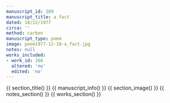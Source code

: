 ```yaml
---
manuscript_id: 289
manuscript_title: a fact
dated: 18/12/1977
circa: ''
method: carbon
manuscript_type: poem
image: poem1977-12-18-a_fact.jpg
notes: null
works_included:
- work_id: 266
  altered: 'no'
  edited: 'no'
---
```


{{ section_title() }}
{{ manuscript_info() }}
{{ section_image() }}
{{ notes_section() }}
{{ works_section() }}
